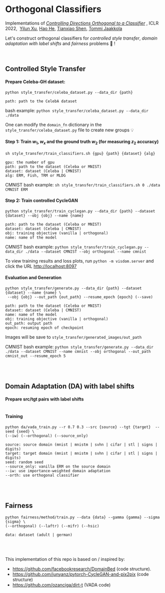 # Orthogonal Classifiers

Implementations of  [*Controlling Directions Orthogonal to a Classifier*](https://openreview.net/forum?id=DIjCrlsu6Z) , ICLR 2022,  &nbsp;[Yilun Xu](yilun-xu.com), [Hao He](http://people.csail.mit.edu/hehaodele/), [Tianxiao Shen](https://people.csail.mit.edu/tianxiao/), [Tommi Jaakkola](http://people.csail.mit.edu/tommi/tommi.html)

Let's construct orthogonal classifiers for *controlled style transfer*, *domain adaptation with label shifts* and *fairness* problems :cowboy_hat_face: !

<br/>

## Controlled Style Transfer

#### Prepare Celeba-GH dataset:

```shell
python style_transfer/celeba_dataset.py --data_dir {path}

path: path to the CelebA dataset
```

bash example: `python style_transfer/celeba_dataset.py --data_dir ./data`

One can modify the `domain_fn` dictionary in the `style_transfer/celeba_dataset.py` file to create new groups :bulb:



#### Step 1: Train $w_1,w_x$ and the ground truth $w_2$ (for measuring $z_2$ accuracy)

```shell
sh style_transfer/train_classifiers.sh {gpu} {path} {dataset} {alg}

gpu: the number of gpu
path: path to the dataset (Celeba or MNIST)
dataset: dataset (Celeba | CMNIST)
alg: ERM, Fish, TRM or MLDG
```

CMNIST bash example: `sh style_transfer/train_classifiers.sh 0 ./data CMNIST ERM`



#### Step 2: Train controlled CycleGAN

```shell
python style_transfer/train_cyclegan.py --data_dir {path} --dataset {dataset} --obj {obj} --name {name}

path: path to the dataset (Celeba or MNIST)
dataset: dataset (Celeba | CMNIST)
obj: training objective (vanilla | orthogonal)
name: name of the model
```

CMNIST bash example: `python style_transfer/train_cyclegan.py --data_dir ./data --dataset CMNIST --obj orthogonal --name cmnist`

To view training results and loss plots, run `python -m visdom.server` and click the URL [http://localhost:8097](http://localhost:8097/)



#### Evaluation and Generation

```shell
python style_transfer/generate.py --data_dir {path} --dataset {dataset} --name {name} \
 --obj {obj} --out_path {out_path} --resume_epoch {epoch} (--save)

path: path to the dataset (Celeba or MNIST)
dataset: dataset (Celeba | CMNIST)
name: name of the model
obj: training objective (vanilla | orthogonal)
out_path: output path
epoch: resuming epoch of checkpoint
```

Images will be save to `style_transfer/generated_images/out_path`

CMNIST bash example: `python style_transfer/generate.py --data_dir ./data --dataset CMNIST --name cmnist --obj orthogonal --out_path cmnist_out --resume_epoch 5`

<br/><br/>

## Domain Adaptation (DA) with label shifts

#### Prepare src/tgt pairs with label shifts

```shell

```



#### Training

```shell
python da/vada_train.py --r 0.7 0.3 --src {source} --tgt {target}  --seed {seed} \
(--iw) (--orthogonal) (--source_only)

source: source domain (mnist | mnistm | svhn | cifar | stl | signs | digits)
target: target domain (mnist | mnistm | svhn | cifar | stl | signs | digits)
seed: random seed
--source_only: vanilla ERM on the source domain
--iw: use importance-weighted domain adaptation
--orth: use orthogonal classifier
```

<br/><br/>

## Fairness

```shell
python fairness/method/train.py --data {data} --gamma {gamma} --sigma {sigma} \
(--orthogonal) (--laftr) (--mifr) (--hsic)

data: dataset (adult | german)
```



<br/><br/>

This implementation of this repo is based on / inspired by:

- https://github.com/facebookresearch/DomainBed (code structure).
- https://github.com/junyanz/pytorch-CycleGAN-and-pix2pix (code structure)
- https://github.com/ozanciga/dirt-t (VADA code)

